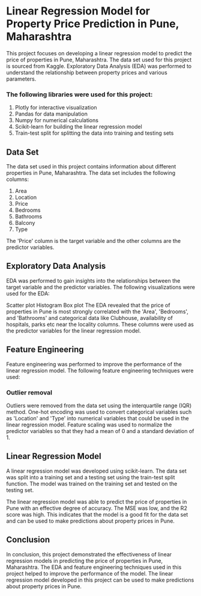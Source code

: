# Linear Regression Model for Property Price Prediction in Pune, Maharashtra

This project focuses on developing a linear regression model to predict the price of properties in Pune, Maharashtra. The data set used for this project is sourced from Kaggle. Exploratory Data Analysis (EDA) was performed to understand the relationship between property prices and various parameters.

### The following libraries were used for this project:

1) Plotly for interactive visualization
2) Pandas for data manipulation
3) Numpy for numerical calculations
4) Scikit-learn for building the linear regression model
5) Train-test split for splitting the data into training and testing sets

## Data Set
The data set used in this project contains information about different properties in Pune, Maharashtra. The data set includes the following columns:

1) Area
2) Location
3) Price
4) Bedrooms
5) Bathrooms
6) Balcony
7) Type

The 'Price' column is the target variable and the other columns are the predictor variables.

## Exploratory Data Analysis
EDA was performed to gain insights into the relationships between the target variable and the predictor variables. The following visualizations were used for the EDA:

Scatter plot
Histogram
Box plot
The EDA revealed that the price of properties in Pune is most strongly correlated with the 'Area', 'Bedrooms', and 'Bathrooms' and categorical data like Clubhouse, availability of hospitals, parks etc near the locality columns. These columns were used as the predictor variables for the linear regression model.

## Feature Engineering

Feature engineering was performed to improve the performance of the linear regression model. The following feature engineering techniques were used:

### Outlier removal

Outliers were removed from the data set using the interquartile range (IQR) method. One-hot encoding was used to convert categorical variables such as 'Location' and 'Type' into numerical variables that could be used in the linear regression model. Feature scaling was used to normalize the predictor variables so that they had a mean of 0 and a standard deviation of 1.

## Linear Regression Model
A linear regression model was developed using scikit-learn. The data set was split into a training set and a testing set using the train-test split function. The model was trained on the training set and tested on the testing set. 

The linear regression model was able to predict the price of properties in Pune with an effective degree of accuracy. The MSE was low, and the R2 score was high. This indicates that the model is a good fit for the data set and can be used to make predictions about property prices in Pune.

## Conclusion
In conclusion, this project demonstrated the effectiveness of linear regression models in predicting the price of properties in Pune, Maharashtra. The EDA and feature engineering techniques used in this project helped to improve the performance of the model. The linear regression model developed in this project can be used to make  predictions about property prices in Pune.
